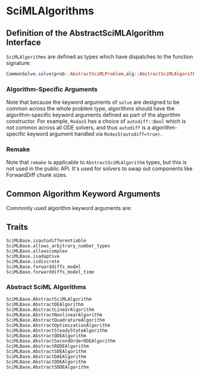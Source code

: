 # SciMLAlgorithms

## Definition of the AbstractSciMLAlgorithm Interface

`SciMLAlgorithms` are defined as types which have dispatches to the function signature:

```julia
CommonSolve.solve(prob::AbstractSciMLProblem,alg::AbstractSciMLAlgorithm;kwargs...)
```

### Algorithm-Specific Arguments

Note that because the keyword arguments of `solve` are designed to be common across the whole
problem type, algorithms should have the algorithm-specific keyword arguments defined as part
of the algorithm constructor. For example, `Rodas5` has a choice of `autodiff::Bool` which is
not common across all ODE solvers, and thus `autodiff` is a algorithm-specific keyword argument
handled via `Rodas5(autodiff=true)`.

### Remake

Note that `remake` is applicable to `AbstractSciMLAlgorithm` types, but this is not used in the public API.
It's used for solvers to swap out components like ForwardDiff chunk sizes.

## Common Algorithm Keyword Arguments

Commonly used algorithm keyword arguments are:

## Traits

```@docs
SciMLBase.isautodifferentiable
SciMLBase.allows_arbitrary_number_types
SciMLBase.allowscomplex
SciMLBase.isadaptive
SciMLBase.isdiscrete
SciMLBase.forwarddiffs_model
SciMLBase.forwarddiffs_model_time
```

### Abstract SciML Algorithms

```@docs
SciMLBase.AbstractSciMLAlgorithm
SciMLBase.AbstractDEAlgorithm
SciMLBase.AbstractLinearAlgorithm
SciMLBase.AbstractNonlinearAlgorithm
SciMLBase.AbstractQuadratureAlgorithm
SciMLBase.AbstractOptimizationAlgorithm
SciMLBase.AbstractSteadyStateAlgorithm
SciMLBase.AbstractODEAlgorithm
SciMLBase.AbstractSecondOrderODEAlgorithm
SciMLBase.AbstractRODEAlgorithm
SciMLBase.AbstractSDEAlgorithm
SciMLBase.AbstractDAEAlgorithm
SciMLBase.AbstractDDEAlgorithm
SciMLBase.AbstractSDDEAlgorithm
```
